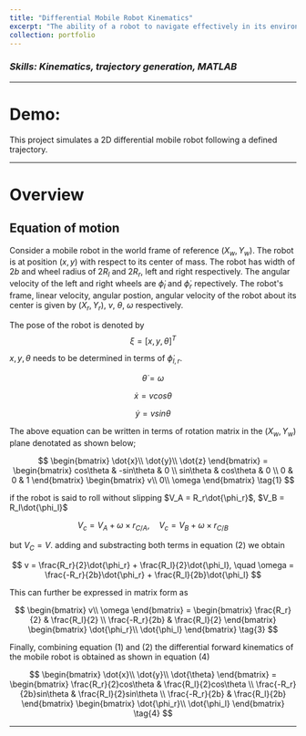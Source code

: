 ```yaml
---
title: "Differential Mobile Robot Kinematics"
excerpt: "The ability of a robot to navigate effectively in its environment requires a proper drive kinematic equations. This project uses basic mathematical concepts like rigid-body motion to simulate a simple trajectory in MATLAB <img src='/images/500x300.png'>"
collection: portfolio
---
```

 <!--<img src='/images/500x300.png'>-->
### _Skills: Kinematics, trajectory generation, MATLAB_

****

Demo:
===

This project simulates a 2D differential mobile robot following a defined trajectory.

***
Overview
===

## Equation of motion

Consider a mobile robot in the world frame of reference $(X_w,Y_w)$. The robot is at position $(x,y)$ with respect to its center of mass. The robot has width of $2b$ and wheel radius of $2R_l$ and $2R_r$, left and right respectively. The angular velocity of the left and right wheels are $\dot{\phi}_l$ and $\dot{\phi}_r$ repectively. The robot's frame, linear velocity, angular postion, angular velocity of the robot about its center is given by $(X_r,Y_r)$, $v$, $\theta$, $\omega$ respectively.

The pose of the robot is denoted by $$\xi = [x, y, \theta]^T$$

$x, y, \theta$ needs to be determined in terms of $\dot{\phi}_{l,r}$.

$$\dot{\theta} = \omega$$

$$\dot{x} = vcos\theta$$

$$\dot{y} = vsin\theta$$

The above equation can be written in terms of rotation matrix in the  $(X_w,Y_w)$ plane denotated as shown below;

$$
\begin{bmatrix}
\dot{x}\\
\dot{y}\\
\dot{z}
\end{bmatrix}
= \begin{bmatrix}
    cos\theta & -sin\theta & 0 \\
    sin\theta & cos\theta & 0 \\
    0 & 0 & 1
\end{bmatrix}
\begin{bmatrix}
v\\
0\\
\omega
\end{bmatrix} \tag{1}
$$

if the robot is said to roll without slipping
$V_A = R_r\dot{\phi_r}$, $V_B = R_l\dot{\phi_l}$

$$
V_c = V_A + \omega \times r_{C/A}, \quad
V_c = V_B + \omega \times r_{C/B}
\tag{2}
$$

but $V_C = V$. adding and substracting both terms in equation (2) we obtain

$$
v = \frac{R_r}{2}\dot{\phi_r} + \frac{R_l}{2}\dot{\phi_l}, \quad
\omega = \frac{-R_r}{2b}\dot{\phi_r} + \frac{R_l}{2b}\dot{\phi_l}
$$

This can further be expressed in matrix form as 

$$
\begin{bmatrix}
v\\
\omega
\end{bmatrix}
= \begin{bmatrix}
    \frac{R_r}{2} & \frac{R_l}{2} \\
    \frac{-R_r}{2b} & \frac{R_l}{2}
\end{bmatrix}
\begin{bmatrix}
\dot{\phi_r}\\
\dot{\phi_l}
\end{bmatrix} \tag{3}
$$

Finally, combining equation (1) and (2) the differential forward kinematics of the mobile robot is obtained as shown in equation (4)

$$
\begin{bmatrix}
\dot{x}\\
\dot{y}\\
\dot{\theta}
\end{bmatrix}
= \begin{bmatrix}
    \frac{R_r}{2}cos\theta & \frac{R_l}{2}cos\theta \\
    \frac{-R_r}{2b}sin\theta & \frac{R_l}{2}sin\theta \\
    \frac{-R_r}{2b} & \frac{R_l}{2b}
\end{bmatrix}
\begin{bmatrix}
\dot{\phi_r}\\
\dot{\phi_l}
\end{bmatrix} \tag{4}
$$

***



